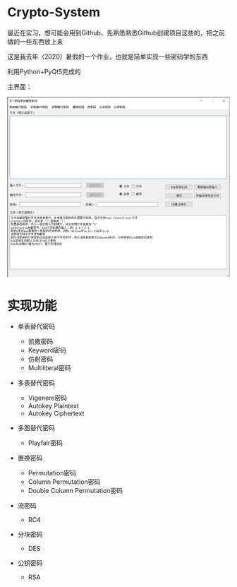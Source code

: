 # Crypto-System

最近在实习，想可能会用到Github，先熟悉熟悉Github创建项目这些的，把之前做的一些东西放上来

这是我去年（2020）暑假的一个作业，也就是简单实现一些密码学的东西

利用Python+PyQt5完成的

主界面：

![](img/mainui.png)


# 实现功能

* 单表替代密码
  
  * 凯撒密码
  * Keyword密码
  * 仿射密码
  * Multiliteral密码

* 多表替代密码

  * Vigenere密码
  * Autokey Plaintext
  * Autokey Ciphertext

* 多图替代密码

  * Playfair密码

* 置换密码

  * Permutation密码
  * Column Permutation密码
  * Double Column Permutation密码

* 流密码

  * RC4

* 分块密码

  * DES

* 公钥密码

  * RSA
